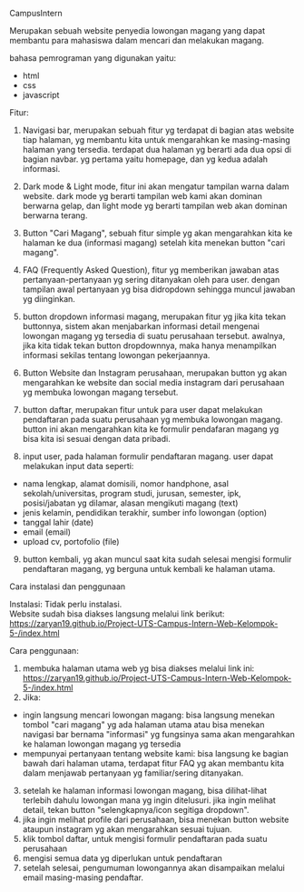 CampusIntern


Merupakan sebuah website penyedia lowongan magang yang dapat membantu para mahasiswa dalam mencari dan melakukan magang. 


bahasa pemrograman yang digunakan yaitu:
- html
- css
- javascript


Fitur:

1. Navigasi bar,
merupakan sebuah fitur yg terdapat di bagian atas website tiap halaman, yg membantu kita untuk mengarahkan ke masing-masing halaman yang tersedia. terdapat dua halaman yg berarti ada dua opsi di bagian navbar. yg pertama yaitu homepage, dan yg kedua adalah informasi.

2. Dark mode & Light mode,
fitur ini akan mengatur tampilan warna dalam website. dark mode yg berarti tampilan web kami akan dominan berwarna gelap, dan light mode yg berarti tampilan web akan dominan berwarna terang. 

3. Button "Cari Magang",
sebuah fitur simple yg akan mengarahkan kita ke halaman ke dua (informasi magang) setelah kita menekan button "cari magang".

4. FAQ (Frequently Asked Question),
fitur yg memberikan jawaban atas pertanyaan-pertanyaan yg sering ditanyakan oleh para user. dengan tampilan awal pertanyaan yg bisa didropdown sehingga muncul jawaban yg diinginkan.

5. button dropdown informasi magang,
merupakan fitur yg jika kita tekan buttonnya, sistem akan menjabarkan informasi detail mengenai lowongan magang yg tersedia di suatu perusahaan tersebut. awalnya, jika kita tidak tekan button dropdownnya, maka hanya menampilkan informasi sekilas tentang lowongan pekerjaannya.

6. Button Website dan Instagram perusahaan,
merupakan button yg akan mengarahkan ke website dan social media instagram dari perusahaan yg membuka lowongan magang tersebut.

7. button daftar,
merupakan fitur untuk para user dapat melakukan pendaftaran pada suatu perusahaan yg membuka lowongan magang. button ini akan mengarahkan kita ke formulir pendafaran magang yg bisa kita isi sesuai dengan data pribadi.

8. input user,
pada halaman formulir pendaftaran magang. user dapat melakukan input data seperti:
- nama lengkap, alamat domisili, nomor handphone, asal sekolah/universitas, program studi, jurusan, semester, ipk, posisi/jabatan yg dilamar, alasan mengikuti magang (text)
- jenis kelamin, pendidikan terakhir, sumber info lowongan (option)
- tanggal lahir (date)
- email (email)
- upload cv, portofolio (file)

9. button kembali,
yg akan muncul saat kita sudah selesai mengisi formulir pendaftaran magang, yg berguna untuk kembali ke halaman utama.


Cara instalasi dan penggunaan

Instalasi:
Tidak perlu instalasi.  
Website sudah bisa diakses langsung melalui link berikut:  
https://zaryan19.github.io/Project-UTS-Campus-Intern-Web-Kelompok-5-/index.html

Cara penggunaan:
1. membuka halaman utama web yg bisa diakses melalui link ini: https://zaryan19.github.io/Project-UTS-Campus-Intern-Web-Kelompok-5-/index.html 
2. Jika:
- ingin langsung mencari lowongan magang: bisa langsung menekan tombol "cari magang" yg ada halaman utama atau bisa menekan navigasi bar bernama "informasi" yg fungsinya sama akan mengarahkan ke halaman lowongan magang yg tersedia
- mempunyai pertanyaan tentang website kami: bisa langsung ke bagian bawah dari halaman utama, terdapat fitur FAQ yg akan membantu kita dalam menjawab pertanyaan yg familiar/sering ditanyakan.
3. setelah ke halaman informasi lowongan magang, bisa dilihat-lihat terlebih dahulu lowongan mana yg ingin ditelusuri. jika ingin melihat detail, tekan button "selengkapnya/icon segitiga dropdown".
4. jika ingin melihat profile dari perusahaan, bisa menekan button website ataupun instagram yg akan mengarahkan sesuai tujuan.
5. klik tombol daftar, untuk mengisi formulir pendaftaran pada suatu perusahaan
6. mengisi semua data yg diperlukan untuk pendaftaran
7. setelah selesai, pengumuman lowongannya akan disampaikan melalui email masing-masing pendaftar.








